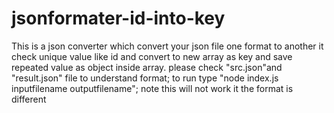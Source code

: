 
# jsonformater-id-into-key
This is a json converter which convert your json file one format to another it check unique value like id and convert to new array as key and save repeated value as object inside array. please check \"src.json\"and \"result.json\" file to understand format; to run type \"node index.js inputfilename outputfilename\"; note this will not work it the format is different
